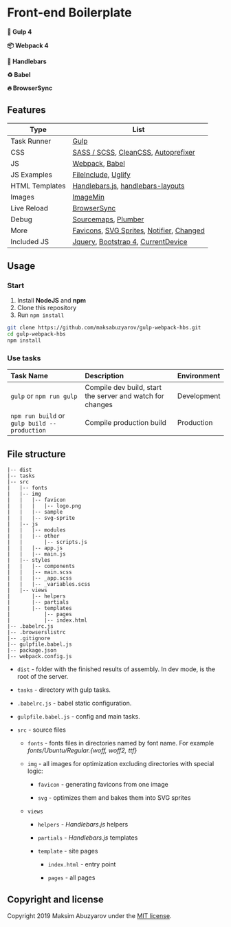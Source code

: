 # Front-end Boilerplate

**:rocket: Gulp 4**

**:package: Webpack 4**

**:man: Handlebars**

**:recycle: Babel**

**:fire: BrowserSync**


## Features

| Type           | List                                                         |
| -------------- | ------------------------------------------------------------ |
| Task Runner    | [Gulp](https://www.npmjs.com/package/gulp)                   |
| CSS            | [SASS / SCSS](https://www.npmjs.com/package/gulp-sass), [CleanCSS](https://www.npmjs.com/package/gulp-clean-css), [Autoprefixer](https://www.npmjs.com/package/gulp-autoprefixer) |
| JS             | [Webpack](https://www.npmjs.com/package/webpack), [Babel](https://www.npmjs.com/package/babel-loader) |
| JS Examples    | [FileInclude](https://www.npmjs.com/package/gulp-file-include), [Uglify](https://www.npmjs.com/package/gulp-uglify) |
| HTML Templates | [Handlebars.js](https://www.npmjs.com/package/handlebars), [handlebars-layouts](https://github.com/shannonmoeller/handlebars-layouts)    |
| Images         | [ImageMin](https://www.npmjs.com/package/gulp-imagemin)      |
| Live Reload    | [BrowserSync](https://www.npmjs.com/package/browser-sync)    |
| Debug          | [Sourcemaps](https://www.npmjs.com/package/gulp-sourcemaps), [Plumber](https://www.npmjs.com/package/gulp-plumber) |
| More           | [Favicons](https://www.npmjs.com/package/favicons), [SVG Sprites](https://www.npmjs.com/package/gulp-svg-sprite), [Notifier](https://www.npmjs.com/package/node-notifier), [Changed](https://www.npmjs.com/package/gulp-changed) |
| Included JS    | [Jquery](https://www.npmjs.com/package/jquery), [Bootstrap 4](https://www.npmjs.com/package/bootstrap), [CurrentDevice](https://www.npmjs.com/package/current-device) |



## Usage

### Start

1. Install **NodeJS** and **npm**
2. Clone this repository
3. Run `npm install`

```bash
git clone https://github.com/maksabuzyarov/gulp-webpack-hbs.git
cd gulp-webpack-hbs
npm install
```



### Use tasks

| Task Name                                    | Description                                               | Environment |
| :------------------------------------------- | :-------------------------------------------------------- | :---------- |
| `gulp` or `npm run gulp`                     | Compile dev build, start the server and watch for changes | Development |
| `npm run build` or `gulp build --production` | Compile production build                                  | Production  |



## File structure

```
|-- dist
|-- tasks
|-- src
|   |-- fonts
|   |-- img
|   |   |-- favicon
|   |   |   |-- logo.png
|   |   |-- sample
|   |   |-- svg-sprite
|   |-- js
|   |   |-- modules
|   |   |-- other
|   |       |-- scripts.js
|   |   |-- app.js
|   |   |-- main.js
|   |-- styles
|   |   |-- components
|   |   |-- main.scss
|   |   |-- _app.scss
|   |   |-- _variables.scss
|   |-- views
|       |-- helpers
|       |-- partials
|       |-- templates
|           |-- pages
|           |-- index.html
|-- .babelrc.js
|-- .browserslistrc
|-- .gitignore
|-- gulpfile.babel.js
|-- package.json
|-- webpack.config.js
```

- `dist` - folder with the finished results of assembly. In dev mode, is the root of the server.

- `tasks` -  directory with gulp tasks.

- `.babelrc.js` - babel static configuration.

- `gulpfile.babel.js` - config and main tasks.

- `src` - source files

  - `fonts` - fonts files in directories named by font name. For example *fonts/Ubuntu/Regular.{woff, woff2, ttf}*

  - `img` - all images for optimization excluding directories with special logic:

    - `favicon` -  generating favicons from one image
    
    - `svg` - optimizes them and bakes them into SVG sprites

  - `views` 

    - `helpers` - *Handlebars.js* helpers

    - `partials` - *Handlebars.js* templates

    - `template` - site pages

      - `index.html` - entry point

      - `pages` - all pages

        



## Copyright and license

Copyright 2019 Maksim Abuzyarov under the [MIT license](http://opensource.org/licenses/MIT).
